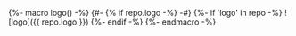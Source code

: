 {%- macro logo() -%}
{#- {% if repo.logo -%} -#}
{%- if 'logo' in repo -%}
![logo]({{ repo.logo }})
{%- endif -%}
{%- endmacro -%}
